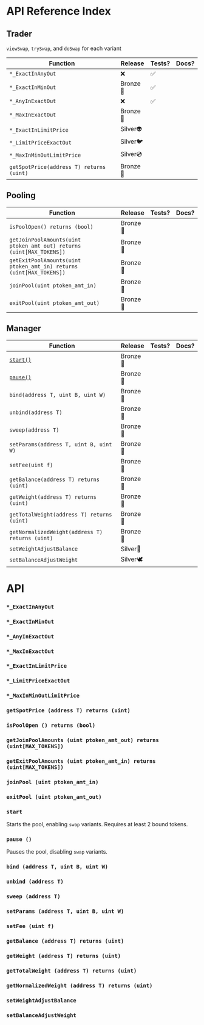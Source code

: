 # API Reference Index

## Trader 

`viewSwap`, `trySwap`, and `doSwap` for each variant

| Function | Release | Tests? | Docs? |
|-|-|-|-|
`*_ExactInAnyOut` | ❌| ✅|   |
`*_ExactInMinOut` | Bronze🍁| ✅ |  |
`*_AnyInExactOut` | ❌| ✅ |  |
`*_MaxInExactOut` | Bronze🍂|  |  |
`*_ExactInLimitPrice` | Silver👽 |  |  |
`*_LimitPriceExactOut` | Silver🐦 |  |  |
`*_MaxInMinOutLimitPrice` | Silver💿|  |  |
`getSpotPrice(address T) returns (uint)` | Bronze🐻 | |

## Pooling

Function | Release | Tests? | Docs? |
-|-|-|-
`isPoolOpen() returns (bool)` | Bronze🐂
`getJoinPoolAmounts(uint ptoken_amt_out) returns (uint[MAX_TOKENS])` | Bronze🥉
`getExitPoolAmounts(uint ptoken_amt_in) returns (uint[MAX_TOKENS])` | Bronze🥉
`joinPool(uint ptoken_amt_in)` | Bronze🥉
`exitPool(uint ptoken_amt_out)` | Bronze🥉

## Manager 

Function | Release | Tests? | Docs? 
-|-|-|-
[`start()`](#start) | Bronze🥉
[`pause()`](#pause) | Bronze🥉
`bind(address T, uint B, uint W)` | Bronze🥉
`unbind(address T)` | Bronze🥉
`sweep(address T)` | Bronze🥉
`setParams(address T, uint B, uint W)` | Bronze🥉
`setFee(uint f)` | Bronze🥉
`getBalance(address T) returns (uint)` | Bronze🥉
`getWeight(address T) returns (uint)` | Bronze🥉
`getTotalWeight(address T) returns (uint)` | Bronze🥉
`getNormalizedWeight(address T) returns (uint)` | Bronze🥉
`setWeightAdjustBalance` | Silver🔗
`setBalanceAdjustWeight` | Silver🕊

# API

### `*_ExactInAnyOut`
### `*_ExactInMinOut`
### `*_AnyInExactOut`
### `*_MaxInExactOut`
### `*_ExactInLimitPrice`
### `*_LimitPriceExactOut`
### `*_MaxInMinOutLimitPrice`
### `getSpotPrice (address T) returns (uint)`

### `isPoolOpen () returns (bool)`
### `getJoinPoolAmounts (uint ptoken_amt_out) returns (uint[MAX_TOKENS])`
### `getExitPoolAmounts (uint ptoken_amt_in) returns (uint[MAX_TOKENS])`
### `joinPool (uint ptoken_amt_in)`
### `exitPool (uint ptoken_amt_out)`


### `start`

Starts the pool, enabling `swap` variants. Requires at least 2 bound tokens.

### `pause ()`

Pauses the pool, disabling `swap` variants.

### `bind (address T, uint B, uint W)`
### `unbind (address T)`
### `sweep (address T)`
### `setParams (address T, uint B, uint W)`
### `setFee (uint f)`
### `getBalance (address T) returns (uint)`
### `getWeight (address T) returns (uint)`
### `getTotalWeight (address T) returns (uint)`
### `getNormalizedWeight (address T) returns (uint)`
### `setWeightAdjustBalance`
### `setBalanceAdjustWeight`


